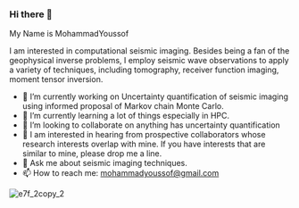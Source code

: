 ### Hi there 👋

 
My Name is MohammadYoussof 

I am interested in computational seismic imaging. Besides being a fan of the geophysical inverse problems, I employ seismic wave observations to apply a variety of techniques, including tomography, receiver function imaging, moment tensor inversion.

- 🔭 I’m currently working on Uncertainty quantification of seismic imaging
using informed proposal of Markov chain Monte Carlo.
- 🌱 I’m currently learning a lot of things especially in HPC.
- 👯 I’m looking to collaborate on anything has uncertainty quantification
- 🤔 I am interested in hearing from prospective collaborators whose research interests overlap with mine. If you have interests that are similar to mine, please drop me a line.
- 💬 Ask me about seismic imaging techniques.
- 📫 How to reach me: mohammadyoussof@gmail.com

![e7f_2copy_2](https://user-images.githubusercontent.com/25856016/167455973-a55c0ac2-dfc7-41ab-b834-a1f0727b46ec.gif)

